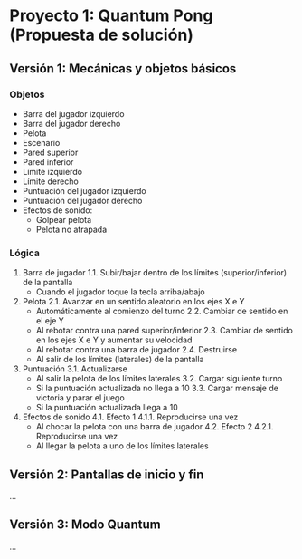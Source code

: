 # Proyecto 1: Quantum Pong (Propuesta de solución)

## Versión 1: Mecánicas y objetos básicos

### Objetos

- Barra del jugador izquierdo
- Barra del jugador derecho
- Pelota
- Escenario
- Pared superior
- Pared inferior
- Límite izquierdo
- Límite derecho
- Puntuación del jugador izquierdo
- Puntuación del jugador derecho
- Efectos de sonido:
  - Golpear pelota
  - Pelota no atrapada

### Lógica

1. Barra de jugador
  1.1. Subir/bajar dentro de los límites (superior/inferior) de la pantalla
    - Cuando el jugador toque la tecla arriba/abajo
2. Pelota
  2.1. Avanzar en un sentido aleatorio en los ejes X e Y
    - Automáticamente al comienzo del turno
  2.2. Cambiar de sentido en el eje Y
    - Al rebotar contra una pared superior/inferior
  2.3. Cambiar de sentido en los ejes X e Y y aumentar su velocidad
    - Al rebotar contra una barra de jugador
  2.4. Destruirse
    - Al salir de los límites (laterales) de la pantalla
3. Puntuación
  3.1. Actualizarse
    - Al salir la pelota de los límites laterales
  3.2. Cargar siguiente turno
    - Si la puntuación actualizada no llega a 10
  3.3. Cargar mensaje de victoria y parar el juego
    - Si la puntuación actualizada llega a 10
4. Efectos de sonido
  4.1. Efecto 1
    4.1.1. Reproducirse una vez
      - Al chocar la pelota con una barra de jugador
  4.2. Efecto 2
    4.2.1. Reproducirse una vez
      - Al llegar la pelota a uno de los límites laterales

## Versión 2: Pantallas de inicio y fin

...

## Versión 3: Modo Quantum

...
